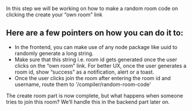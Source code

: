 In this step we will be working on how to make a random room code on clicking the create your “own room” link

## Here are a few pointers on how you can do it to:
- In the frontend, you can make use of any node package like uuid to randomly generate a long string.
- Make sure that this string i.e. room id gets generated once the user clicks on the “own room” link. For better UX, once the user generates a room id, show “success” as a notification, alert or a toast.
- Once the user clicks join the room after entering the room id and username, route them to '/compiler/random-room-code'

The create room part is now complete, but what happens when someone tries to join this room? We’ll handle this in the backend part later on.
